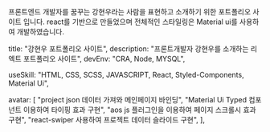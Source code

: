 프론트엔드 개발자를 꿈꾸는 강현우라는 사람을 표현하고 소개하기 위한 포트폴리오 사이트 입니다.
react를 기반으로 만들었으며 전체적인 스타일링은 Material ui를 사용하여 개발하였습니다.

title: "강현우 포트폴리오 사이트",
description: "프론트개발자 강현우를 소개하는 리엑트 포트폴리오 사이트",
devEnv: "CRA, Node, MYSQL",

useSkill:
      "HTML, CSS, SCSS, JAVASCRIPT, React, Styled-Components, Material Ui",
      
avatar: [
      "project json 데이터 가져와 메인페이지 바인딩",
      "Material Ui Typed 컴포넌트 이용하여 타이핑 효과 구현",
      "aos js 플러그인을 이용하여 페이지 스크롤시 효과 구현",
      "react-swiper 사용하여 프로젝트 데이터 슬라이드 구현",
    ],
